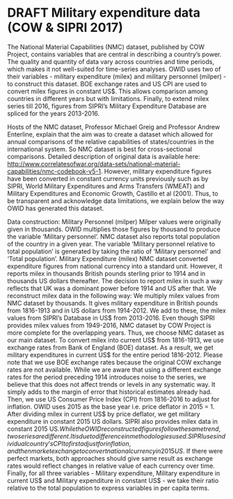 # DRAFT Military expenditure data (COW & SIPRI 2017)

The National Material Capabilities (NMC) dataset, published by COW Project, contains variables that are central in describing a country’s power. The quality and quantity of data vary across countries and time periods, which makes it not well-suited for time-series analyses. OWID uses two of their variables - military expenditure (milex) and military personnel (milper) - to construct this dataset. BOE exchange rates and US CPI are used to convert milex figures in constant US$. This allows comparison among countries in different years but with limitations. Finally, to extend milex series till 2016, figures from SIPRI’s Military Expenditure Database are spliced for the years 2013-2016.

Hosts of the NMC dataset, Professor Michael Greig and Professor Andrew Enterline, explain that the aim was to create a dataset which allowed for annual comparisons of the relative capabilities of states/countries in the international system. So NMC dataset is best for cross-sectional comparisons. Detailed description of original data is available here: http://www.correlatesofwar.org/data-sets/national-material-capabilities/nmc-codebook-v5-1. However, military expenditure figures have been converted in constant currency units previously such as by SIPRI, World Military Expenditures and Arms Transfers (WMEAT) and Military Expenditures and Economic Growth, Castillo et al (2001). Thus, to be transparent and acknowledge data limitations, we explain below the way OWID has generated this dataset.

Data construction:
Military Personnel (milper)
Milper values were originally given in thousands. OWID multiplies those figures by thousand to produce the variable ‘Military personnel’. NMC dataset also reports total population of the country in a given year. The variable ‘Military personnel relative to total population’ is generated by taking the ratio of ‘Military personnel’ and ‘Total population’.
Military Expenditure (milex)
NMC dataset converted expenditure figures from national currency into a standard unit. However, it reports milex in thousands British pounds sterling prior to 1914 and in thousands US dollars thereafter. The decision to report milex in such a way reflects that UK was a dominant power before 1914 and US after that. We reconstruct milex data in the following way:
We multiply milex values from NMC dataset by thousands. It gives military expenditure in British pounds from 1816-1913 and in US dollars from 1914-2012. We add to these, the milex values from SIPRI’s Database in US$ from 2013-2016. 
Even though SIPRI provides milex values from 1949-2016, NMC dataset by COW Project is more complete for the overlapping years. Thus, we choose NMC dataset as our main dataset.
To convert milex into current US$ from 1816-1913, we use exchange rates from Bank of England (BOE) dataset. As a result, we get military expenditures in current US$ for the entire period 1816-2012. 
Please note that we use BOE exchange rates because the original COW exchange rates are not available. While we are aware that using a different exchange rates for the period preceding 1914 introduces noise to the series, we believe that this does not affect trends or levels in any systematic way. It simply adds to the margin of error that historical estimates already had.
Then, we use US Consumer Price Index (CPI) from 1816-2016 to adjust for inflation. OWID uses 2015 as the base year i.e. price deflator in 2015 = 1. After dividing milex in current US$ by price deflator, we get military expenditure in constant 2015 US dollars. 
SIPRI also provides milex data in constant 2015 US$. While the OWID reconstructed figures follow the same trend, two series are different. It is due to difference in methodologies used. SIPRI uses individual country’s CPI to first adjust for inflation, and then market exchange to convert national currency in 2015 US$. If there were perfect markets, both approaches should give same result as exchange rates would reflect changes in relative value of each currency over time.
Finally, for all three variables - Military expenditure, Military expenditure in current US$ and Military expenditure in constant US$ - we take their ratio relative to the total population to express variables in per capita terms.